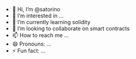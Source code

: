 - 👋 Hi, I’m @satorino
- 👀 I’m interested in ...
- 🌱 I’m currently learning solidity
- 💞️ I’m looking to collaborate on smart contracts
- 📫 How to reach me ...
- 😄 Pronouns: ...
- ⚡ Fun fact: ...

<!---
satorino/satorino is a ✨ special ✨ repository because its `README.md` (this file) appears on your GitHub profile.
You can click the Preview link to take a look at your changes.
--->

